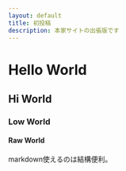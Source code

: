 ```yaml
---
layout: default
title: 初投稿
description: 本家サイトの出張版です
---
```


# Hello World

## Hi World

### Low World

#### Raw World

markdown使えるのは結構便利。


